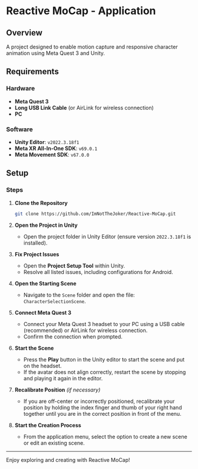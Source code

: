 # Reactive MoCap - Application

## Overview
A project designed to enable motion capture and responsive character animation using Meta Quest 3 and Unity.

## Requirements

### Hardware
- **Meta Quest 3**
- **Long USB Link Cable** (or AirLink for wireless connection)
- **PC**

### Software
- **Unity Editor**: `v2022.3.18f1`
- **Meta XR All-In-One SDK**: `v69.0.1`
- **Meta Movement SDK**: `v67.0.0`

## Setup

### Steps

1. **Clone the Repository**
   ```bash
   git clone https://github.com/ImNotTheJoker/Reactive-MoCap.git
   ```

2. **Open the Project in Unity**
   - Open the project folder in Unity Editor (ensure version `2022.3.18f1` is installed).

3. **Fix Project Issues**
   - Open the **Project Setup Tool** within Unity.
   - Resolve all listed issues, including configurations for Android.

4. **Open the Starting Scene**
    - Navigate to the `Scene` folder and open the file: `CharacterSelectionScene`.

5. **Connect Meta Quest 3**
   - Connect your Meta Quest 3 headset to your PC using a USB cable (recommended) or AirLink for wireless connection.
   - Confirm the connection when prompted.

6. **Start the Scene**
   - Press the **Play** button in the Unity editor to start the scene and put on the headset.
   - If the avatar does not align correctly, restart the scene by stopping and playing it again in the editor.

7. **Recalibrate Position** *(if necessary)*
   - If you are off-center or incorrectly positioned, recalibrate your position by holding the index finger and thumb of your right hand together until you are in the correct position in front of the menu.

8. **Start the Creation Process**
   - From the application menu, select the option to create a new scene or edit an existing scene.

---
Enjoy exploring and creating with Reactive MoCap!

